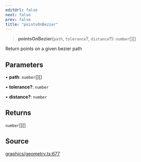 ```yaml
---
editUrl: false
next: false
prev: false
title: "pointsOnBezier"
---
```


> **pointsOnBezier**(`path`, `tolerance`?, `distance`?): `number`[][]

Return points on a given bezier path

## Parameters

• **path**: `number`[][]

• **tolerance?**: `number`

• **distance?**: `number`

## Returns

`number`[][]

## Source

[graphics/geometry.ts:677](https://github.com/dgmjs/dgmjs/blob/main/packages/core/src/graphics/geometry.ts#L677)
